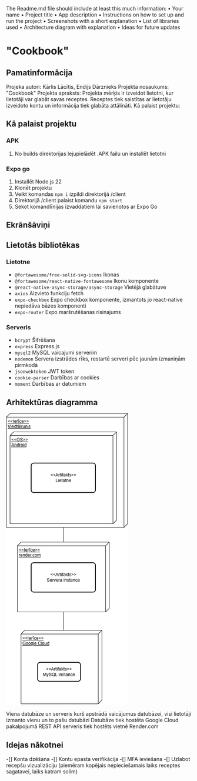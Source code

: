 The Readme.md file should include at least this much information:
• Your name
• Project title
• App description
• Instructions on how to set up and run the project
• Screenshots with a short explanation
• List of libraries used
• Architecture diagram with explanation
• Ideas for future updates

# "Cookbook"

## Pamatinformācija

Projeka autori: Kārlis Lācītis, Endijs Dārznieks
Projekta nosaukums: "Cookbook"
Projekta apraksts: Projekta mērķis ir izveidot lietotni, kur lietotāji var glabāt savas receptes. Receptes tiek saistītas ar lietotāju izveidoto kontu un informācija tiek glabāta attālināti.
Kā palaist projektu:

## Kā palaist projektu

### APK

1. No builds direktorijas lejupielādēt .APK failu un installēt lietotni

### Expo go

1. Installēt Node.js 22
2. Klonēt projektu
3. Veikt komandas `npm i` izpildi direktorijā /client
4. Direktorijā /client palaist komandu `npm start`
5. Sekot komandlīnijas izvaddatiem lai savienotos ar Expo Go

## Ekrānšāviņi

## Lietotās bibliotēkas

### Lietotne

- `@fortawesome/free-solid-svg-icons` Ikonas
- `@fortawesome/react-native-fontawesome` Ikonu komponente
- `@react-native-async-storage/async-storage` Vietējā glabātuve
- `axios` Aizvieto funkciju fetch
- `expo-checkbox` Expo checkbox komponente, izmantots jo react-native nepiedāva bāzes komponenti
- `expo-router` Expo maršrutēšanas risinajums

### Serveris

- `bcrypt` Šifrēšana
- `express` Express.js
- `mysql2` MySQL vaicajumi serverim
- `nodemon` Servera izstrādes rīks, restartē serveri pēc jaunām izmaniņām pirmkodā
- `jsonwebtoken` JWT token
- `cookie-parser` Darbības ar cookies
- `moment` Darbības ar datumiem

## Arhitektūras diagramma

![Arhitektūras diagramma](/assets/architectureDiagramm.drawio.png)

Viena datubāze un serveris kurš apstrādā vaicājumus datubāzei, visi lietotāji izmanto vienu un to pašu datubāzi
Datubāze tiek hostēta Google Cloud pakalpojumā
REST API serveris tiek hostēts vietnē Render.com

## Idejas nākotnei

-[] Konta dzēšana
-[] Kontu epasta verifikācija
-[] MFA ieviešana
-[] Uzlabot recepšu vizualizāciju (piemēram kopējais nepieciešamais laiks receptes sagatavei, laiks katram solim)
